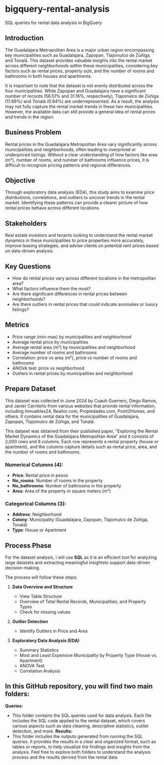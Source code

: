 # bigquery-rental-analysis
SQL queries for rental data analysis in BigQuery

## Introduction

The Guadalajara Metropolitan Area is a major urban region encompassing key municipalities such as Guadalajara, Zapopan, Tlajomulco de Zúñiga, and Tonalá. This dataset provides valuable insights into the rental market across different neighborhoods within these municipalities, considering key factors such as rental prices, property size, and the number of rooms and bathrooms in both houses and apartments.

It is important to note that the dataset is not evenly distributed across the four municipalities. While Zapopan and Guadalajara have a significant number of records (56.51% and 31.16%, respectively), Tlajomulco de Zúñiga (11.69%) and Tonalá (0.64%) are underrepresented. As a result, the analysis may not fully capture the rental market trends in these two municipalities. However, the available data can still provide a general idea of rental prices and trends in the region.

## Business Problem

Rental prices in the Guadalajara Metropolitan Area vary significantly across municipalities and neighborhoods, often leading to overpriced or underpriced listings. Without a clear understanding of how factors like area (m²), number of rooms, and number of bathrooms influence prices, it is difficult to recognize pricing patterns and regional differences.

## Objective

Through exploratory data analysis (EDA), this study aims to examine price distributions, correlations, and outliers to uncover trends in the rental market. Identifying these patterns can provide a clearer picture of how rental prices behave across different locations.

## Stakeholders

Real estate investors and tenants looking to understand the rental market dynamics in these municipalities to price properties more accurately, improve leasing strategies, and advise clients on potential rent prices based on data-driven analysis.

## Key Questions

- How do rental prices vary across different locations in the metropolitan area?
- What factors influence them the most?
- Are there significant differences in rental prices between neighborhoods?
- Are there outliers in rental prices that could indicate anomalies or luxury listings?

## Metrics

- Price range (min-max) by municipalities and neighborhood
- Average rental price by municipalities
- Average rental area (m²) by municipalities and neighborhood
- Average number of rooms and bathrooms
- Correlation: price vs area (m²), price vs number of rooms and bathrooms
- ANOVA test: price vs neighborhood
- Outliers in rental prices by municipalities and neighborhood

## Prepare Dataset

This dataset was collected in June 2024 by Cuauh Guerrero, Diego Ramos, and Javier Cerriteño from various websites that provide rental information, including Inmuebles24, Realtor.com, Propiedades.com, Point2Homes, and others. It contains rental data for the municipalities of Guadalajara, Zapopan, Tlajomulco de Zúñiga, and Tonalá.

This dataset was obtained from their published paper, "Exploring the Rental Market Dynamics of the Guadalajara Metropolitan Area" and it consists of 2,000 rows and 8 columns. Each row represents a rental property (house or apartment), and the columns capture details such as rental price, area, and the number of rooms and bathrooms.

### Numerical Columns (4):

- **Price**: Rental price in pesos
- **No_rooms**: Number of rooms in the property
- **No_bathrooms**: Number of bathrooms in the property
- **Area**: Area of the property in square meters (m²)

### Categorical Columns (3):

- **Address**: Neighborhood
- **Colony**: Municipality (Guadalajara, Zapopan, Tlajomulco de Zúñiga, Tonalá)
- **Type**: House or Apartment

## Process Phase

For the dataset analysis, I will use **SQL** as it is an efficient tool for analyzing large datasets and extracting meaningful insightsto support data-driven decision-making.

The process will follow these steps:

1. **Data Overview and Structure**  
   - View Table Structure
   - Overview of Total Rental Records, Municipalities, and Property Types
   - Check for missing values

2. **Outlier Detection**  
   - Identify Outliers in Price and Area

3. **Exploratory Data Analysis (EDA)**  
   - Summary Statistics
   - Most and Least Expensive Municipality by Property Type (House vs. Apartment)
   - ANOVA Test
   - Correlation Analysis

## In this GitHub repository, you will find two main folders:

**Queries:**
   - This folder contains the SQL queries used for data analysis. Each file includes the SQL code applied to the rental dataset, which covers various aspects such as data cleaning, descriptive statistics, outlier detection, and more.
**Results:**
   - This folder includes the outputs generated from running the SQL queries. It provides the results in a clear and organized format, such as tables or reports, to help visualize the findings and insights from the analysis.
Feel free to explore both folders to understand the analysis process and the results derived from the rental data.
